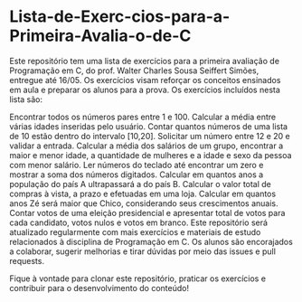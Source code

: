 # Lista-de-Exerc-cios-para-a-Primeira-Avalia-o-de-C
Este repositório tem uma lista de exercícios para a primeira avaliação de Programação em C, do prof. Walter Charles Sousa Seiffert Simões, entregue até 16/05. Os exercícios visam reforçar os conceitos ensinados em aula e preparar os alunos para a prova.
Os exercícios incluídos nesta lista são:

Encontrar todos os números pares entre 1 e 100.
Calcular a média entre várias idades inseridas pelo usuário.
Contar quantos números de uma lista de 10 estão dentro do intervalo [10,20].
Solicitar um número entre 12 e 20 e validar a entrada.
Calcular a média dos salários de um grupo, encontrar a maior e menor idade, a quantidade de mulheres e a idade e sexo da pessoa com menor salário.
Ler números do teclado até encontrar um zero e mostrar a soma dos números digitados.
Calcular em quantos anos a população do país A ultrapassará a do país B.
Calcular o valor total de compras à vista, a prazo e efetuadas em uma loja.
Calcular em quantos anos Zé será maior que Chico, considerando seus crescimentos anuais.
Contar votos de uma eleição presidencial e apresentar total de votos para cada candidato, votos nulos e votos em branco.
Este repositório será atualizado regularmente com mais exercícios e materiais de estudo relacionados à disciplina de Programação em C. Os alunos são encorajados a colaborar, sugerir melhorias e tirar dúvidas por meio das issues e pull requests.

Fique à vontade para clonar este repositório, praticar os exercícios e contribuir para o desenvolvimento do conteúdo!
